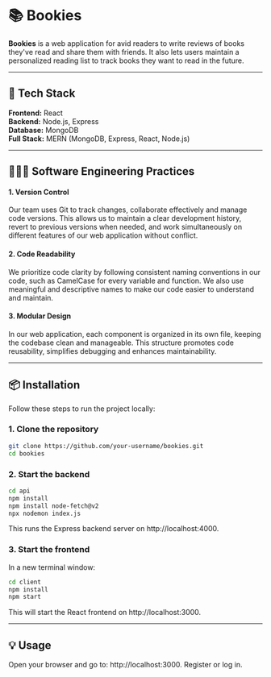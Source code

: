 # 📚 Bookies

**Bookies** is a web application for avid readers to write reviews of books they've read and share them with friends. It also lets users maintain a personalized reading list to track books they want to read in the future.

---

## 🚀 Tech Stack

**Frontend:** React  
**Backend:** Node.js, Express  
**Database:** MongoDB  
**Full Stack:** MERN (MongoDB, Express, React, Node.js)

---

## 👩🏻‍💻 Software Engineering Practices

#### 1. Version Control

Our team uses Git to track changes, collaborate effectively and manage code versions. This allows us to maintain a clear development history, revert to previous versions when needed, and work simultaneously on different features of our web application without conflict.

#### 2. Code Readability

We prioritize code clarity by following consistent naming conventions in our code, such as CamelCase for every variable and function. We also use meaningful and descriptive names to make our code easier to understand and maintain.

#### 3. Modular Design

In our web application, each component is organized in its own file, keeping the codebase clean and manageable. This structure promotes code reusability, simplifies debugging and enhances maintainability.

---

## 📦 Installation

Follow these steps to run the project locally:

### 1. Clone the repository

```bash
git clone https://github.com/your-username/bookies.git
cd bookies
```

### 2. Start the backend

```bash
cd api
npm install
npm install node-fetch@v2
npx nodemon index.js
```

This runs the Express backend server on http://localhost:4000.

### 3. Start the frontend

In a new terminal window:

```bash
cd client
npm install
npm start
```

This will start the React frontend on http://localhost:3000.

---

## 💡 Usage

Open your browser and go to: http://localhost:3000.
Register or log in.
